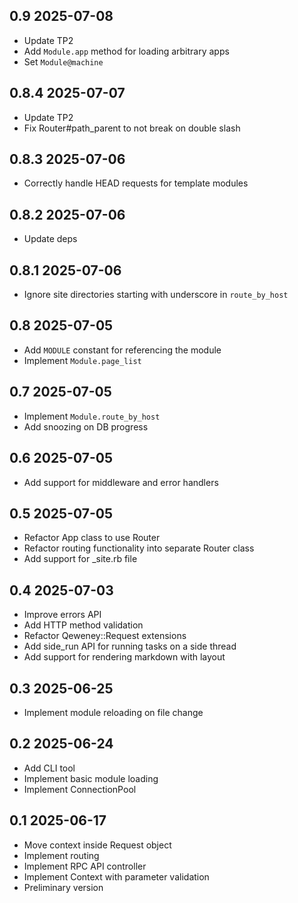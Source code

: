 ## 0.9 2025-07-08

- Update TP2
- Add `Module.app` method for loading arbitrary apps
- Set `Module@machine`

## 0.8.4 2025-07-07

- Update TP2
- Fix Router#path_parent to not break on double slash

## 0.8.3 2025-07-06

- Correctly handle HEAD requests for template modules

## 0.8.2 2025-07-06

- Update deps

## 0.8.1 2025-07-06

- Ignore site directories starting with underscore in `route_by_host`

## 0.8 2025-07-05

- Add `MODULE` constant for referencing the module
- Implement `Module.page_list`

## 0.7 2025-07-05

- Implement `Module.route_by_host`
- Add snoozing on DB progress

## 0.6 2025-07-05

- Add support for middleware and error handlers

## 0.5 2025-07-05

- Refactor App class to use Router
- Refactor routing functionality into separate Router class
- Add support for _site.rb file

## 0.4 2025-07-03

- Improve errors API
- Add HTTP method validation
- Refactor Qeweney::Request extensions
- Add side_run API for running tasks on a side thread
- Add support for rendering markdown with layout

## 0.3 2025-06-25

- Implement module reloading on file change

## 0.2 2025-06-24

- Add CLI tool
- Implement basic module loading
- Implement ConnectionPool

## 0.1 2025-06-17

- Move context inside Request object
- Implement routing
- Implement RPC API controller
- Implement Context with parameter validation
- Preliminary version
